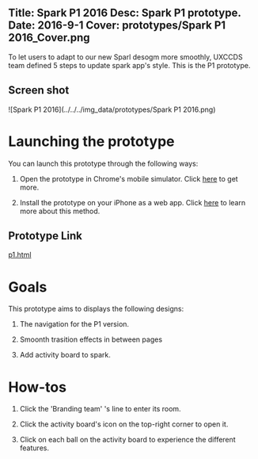 Title: Spark P1 2016
Desc: Spark P1 prototype.
Date: 2016-9-1
Cover: prototypes/Spark P1 2016_Cover.png
---

To let users to adapt to our new Sparl desogm more smoothly, UXCCDS team defined 5 steps to update spark app's style. This is the P1 prototype.

## Screen shot

![Spark P1 2016](../../../img_data/prototypes/Spark P1 2016.png)

# Launching the prototype

You can launch this prototype through the following ways: 

1) Open the prototype in Chrome's mobile simulator. Click [here](../guide/chrome's-mobile-simulator.html) to get more.

2) Install the prototype on your iPhone as a web app. Click [here](../guide/install-web-app.html) to learn more about this method.

## Prototype Link

[p1.html](https://uxccds.github.io/SparkMobile/v2/page/p1.html)

# Goals

This prototype aims to displays the following designs:

1) The navigation for the P1 version.

2) Smoonth trasition effects in between pages

3) Add activity board to spark.

# How-tos

1) Click the 'Branding team' 's line to enter its room.

2) Click the activity board's icon on the top-right corner to open it.

3) Click on each ball on the activity board to experience the different features.
